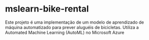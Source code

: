 # mslearn-bike-rental
Este projeto é uma implementação de um modelo de aprendizado de máquina automatizado para prever aluguéis de bicicletas. Utiliza a Automated Machine Learning (AutoML) no Microsoft Azure

